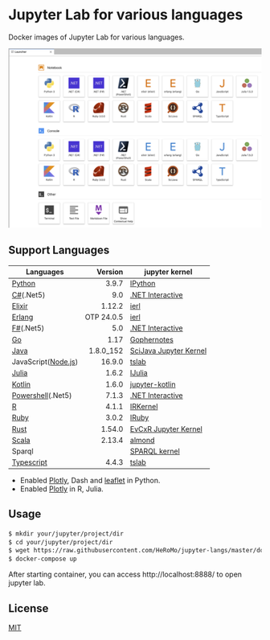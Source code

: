# Jupyter Lab for various languages

Docker images of Jupyter Lab for various languages.

![Launcher](./doc/launcher.png)

## Support Languages

|Languages|Version|jupyter kernel|
|---|--:|---|
| [Python](https://www.python.org/) |3.9.7|[IPython](https://ipython.org/)|
| [C#](https://docs.microsoft.com/en-us/dotnet/csharp/)(.Net5)| 9.0 | [.NET Interactive](https://github.com/dotnet/interactive)|
| [Elixir](https://elixir-lang.org/) |1.12.2|[ierl](https://github.com/filmor/ierl)|
| [Erlang](https://www.erlang.org/) |OTP 24.0.5|[ierl](https://github.com/filmor/ierl)|
| [F#](https://fsharp.org/)(.Net5) | 5.0 | [.NET Interactive](https://github.com/dotnet/interactive)|
| [Go](https://golang.org/) |1.17|[Gophernotes](https://github.com/gopherdata/gophernotes)|
| [Java](https://openjdk.java.net/) |1.8.0_152|[SciJava Jupyter Kernel](https://github.com/hadim/scijava-jupyter-kernel)|
| JavaScript([Node.js](https://nodejs.org/en/))|16.9.0|[tslab](https://github.com/yunabe/tslab)|
| [Julia](https://julialang.org/) |1.6.2|[IJulia](https://github.com/JuliaLang/IJulia.jl)|
| [Kotlin](https://kotlinlang.org/) |1.6.0|[jupyter\-kotlin](https://github.com/ligee/kotlin-jupyter)|
| [Powershell](https://docs.microsoft.com/en-us/powershell/)(.Net5) | 7.1.3 | [.NET Interactive](https://github.com/dotnet/interactive)|
| [R](https://www.r-project.org/) |4.1.1|[IRKernel](http://irkernel.github.io/)|
| [Ruby](https://www.ruby-lang.org/en/) | 3.0.2 |[IRuby](https://github.com/SciRuby/iruby)|
| [Rust](https://www.rust-lang.org/) |1.54.0|[EvCxR Jupyter Kernel](https://github.com/google/evcxr/tree/master/evcxr_jupyter)|
| [Scala](https://www.scala-lang.org/) |2.13.4|[almond](https://github.com/almond-sh/almond)|
| Sparql||[SPARQL kernel](https://github.com/paulovn/sparql-kernel)|
| [Typescript](https://www.typescriptlang.org/) | 4.4.3 | [tslab](https://github.com/yunabe/tslab)|

* Enabled [Plotly](https://plotly.com/python/), Dash and [leaflet](https://ipyleaflet.readthedocs.io/en/latest/) in Python.
* Enabled [Plotly](https://plotly.com/python/) in R, Julia.

## Usage 

```bash
$ mkdir your/jupyter/project/dir
$ cd your/jupyter/project/dir
$ wget https://raw.githubusercontent.com/HeRoMo/jupyter-langs/master/docker-compose.yml
$ docker-compose up
```

After starting container, you can access http://localhost:8888/ to open jupyter lab.

## License

[MIT](License.txt)
